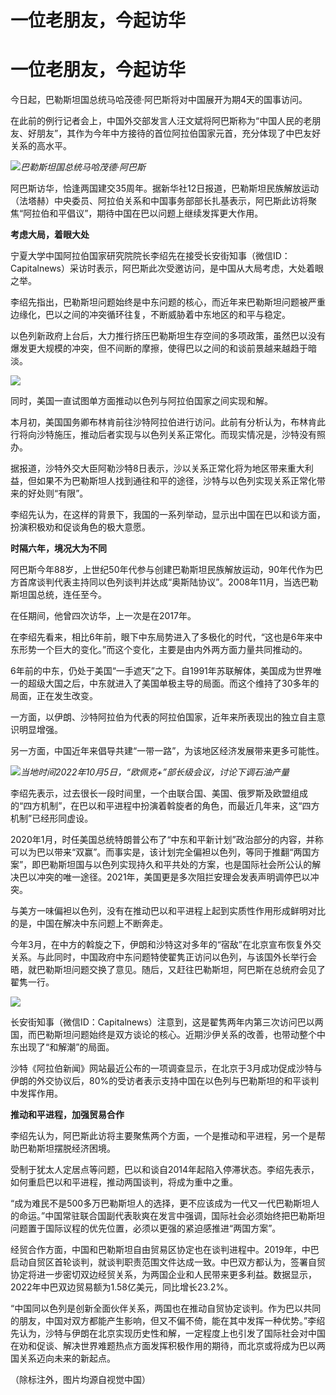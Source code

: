 # 一位老朋友，今起访华

# 一位老朋友，今起访华

今日起，巴勒斯坦国总统马哈茂德·阿巴斯将对中国展开为期4天的国事访问。

在此前的例行记者会上，中国外交部发言人汪文斌将阿巴斯称为“中国人民的老朋友、好朋友”，其作为今年中方接待的首位阿拉伯国家元首，充分体现了中巴友好关系的高水平。

![](https://inews.gtimg.com/om_bt/Owi_PB3HRh6jiaVb9RDHc7xFy3-RLNCbxAg90hiGWdSYUAA/1000)_巴勒斯坦国总统马哈茂德·阿巴斯_

阿巴斯访华，恰逢两国建交35周年。据新华社12日报道，巴勒斯坦民族解放运动（法塔赫）中央委员、阿拉伯关系和中国事务部部长扎基表示，阿巴斯此访将聚焦“阿拉伯和平倡议”，期待中国在巴以问题上继续发挥更大作用。

**考虑大局，着眼大处**

宁夏大学中国阿拉伯国家研究院院长李绍先在接受长安街知事（微信ID：Capitalnews）采访时表示，阿巴斯此次受邀访问，是中国从大局考虑，大处着眼之举。

李绍先指出，巴勒斯坦问题始终是中东问题的核心，而近年来巴勒斯坦问题被严重边缘化，巴以之间的冲突循环往复，不断威胁着中东地区的和平与稳定。

以色列新政府上台后，大力推行挤压巴勒斯坦生存空间的多项政策，虽然巴以没有爆发更大规模的冲突，但不间断的摩擦，使得巴以之间的和谈前景越来越趋于暗淡。

![](https://inews.gtimg.com/om_bt/OJ6FxtaQUJD91CgwuG5JxsmhLtTVUa1hSjg6-xZo83kDsAA/1000)

同时，美国一直试图单方面推动以色列与阿拉伯国家之间实现和解。

本月初，美国国务卿布林肯前往沙特阿拉伯进行访问。此前有分析认为，布林肯此行将向沙特施压，推动后者实现与以色列关系正常化。而现实情况是，沙特没有照办。

据报道，沙特外交大臣阿勒沙特8日表示，沙以关系正常化将为地区带来重大利益，但如果不为巴勒斯坦人找到通往和平的途径，沙特与以色列实现关系正常化带来的好处则“有限”。

李绍先认为，在这样的背景下，我国的一系列举动，显示出中国在巴以和谈方面，扮演积极劝和促谈角色的极大意愿。

**时隔六年，境况大为不同**

阿巴斯今年88岁，上世纪50年代参与创建巴勒斯坦民族解放运动，90年代作为巴方首席谈判代表主持同以色列谈判并达成“奥斯陆协议”。2008年11月，当选巴勒斯坦国总统，连任至今。

在任期间，他曾四次访华，上一次是在2017年。

在李绍先看来，相比6年前，眼下中东局势进入了多极化的时代，“这也是6年来中东形势一个巨大的变化。”而这个变化，主要是由内外两方面力量共同推动的。

6年前的中东，仍处于美国“一手遮天”之下。自1991年苏联解体，美国成为世界唯一的超级大国之后，中东就进入了美国单极主导的局面。而这个维持了30多年的局面，正在发生改变。

一方面，以伊朗、沙特阿拉伯为代表的阿拉伯国家，近年来所表现出的独立自主意识明显增强。

另一方面，中国近年来倡导共建“一带一路”，为该地区经济发展带来更多可能性。

![](https://inews.gtimg.com/om_bt/Ou9GgX0UpwC177ojknyQDi1SDoXeqjXfP9Q5IrOm3GqnQAA/1000)_当地时间2022年10月5日，“欧佩克+”部长级会议，讨论下调石油产量_

李绍先表示，过去很长一段时间里，一个由联合国、美国、俄罗斯及欧盟组成的“四方机制”，在巴以和平进程中扮演着斡旋者的角色，而最近几年来，这“四方机制”已经形同虚设。

2020年1月，时任美国总统特朗普公布了“中东和平新计划”政治部分的内容，并称可以为巴以带来“双赢”。而事实是，该计划完全偏袒以色列，等同于推翻“两国方案”，即巴勒斯坦国与以色列实现持久和平共处的方案，也是国际社会所公认的解决巴以冲突的唯一途径。2021年，美国更是多次阻拦安理会发表声明调停巴以冲突。

与美方一味偏袒以色列，没有在推动巴以和平进程上起到实质性作用形成鲜明对比的是，中国在解决中东问题上不断奔走。

今年3月，在中方的斡旋之下，伊朗和沙特这对多年的“宿敌”在北京宣布恢复外交关系。与此同时，中国政府中东问题特使翟隽正访问以色列，与该国外长举行会晤，就巴勒斯坦问题交换了意见。随后，又赶往巴勒斯坦，阿巴斯在总统府会见了翟隽一行。

![](https://inews.gtimg.com/om_bt/OLYMTodYayb0y6WDAHOCqsHhPnsE7e6wnHEqdGyuZ2n8MAA/1000)

长安街知事（微信ID：Capitalnews）注意到，这是翟隽两年内第三次访问巴以两国，而巴勒斯坦问题始终是双方谈论的核心。近期沙伊关系的改善，也带动整个中东出现了“和解潮”的局面。

沙特《阿拉伯新闻》网站最近公布的一项调查显示，在北京于3月成功促成沙特与伊朗的外交协议后，80%的受访者表示支持中国在以色列与巴勒斯坦的和平谈判中发挥作用。

**推动和平进程，加强贸易合作**

李绍先认为，阿巴斯此访将主要聚焦两个方面，一个是推动和平进程，另一个是帮助巴勒斯坦摆脱经济困境。

受制于犹太人定居点等问题，巴以和谈自2014年起陷入停滞状态。李绍先表示，如何重启巴以和平进程，推动两国谈判，将成为重中之重。

“成为难民不是500多万巴勒斯坦人的选择，更不应该成为一代又一代巴勒斯坦人的命运。”中国常驻联合国副代表耿爽在发言中强调，国际社会必须始终把巴勒斯坦问题置于国际议程的优先位置，必须以更强的紧迫感推进“两国方案”。

经贸合作方面，中国和巴勒斯坦自由贸易区协定也在谈判进程中。2019年，中巴启动自贸区首轮谈判，就谈判职责范围文件达成一致。中巴双方都认为，签署自贸协定将进一步密切双边经贸关系，为两国企业和人民带来更多利益。数据显示，2022年中巴双边贸易额为1.58亿美元，同比增长23.2%。

“中国同以色列是创新全面伙伴关系，两国也在推动自贸协定谈判。作为巴以共同的朋友，中国对双方都能产生影响，但又不偏不倚，能在其中发挥一种优势。”李绍先认为，沙特与伊朗在北京实现历史性和解，一定程度上也引发了国际社会对中国在劝和促谈、解决世界难题热点方面发挥积极作用的期待，而北京或将成为巴以两国关系迈向未来的新起点。

（除标注外，图片均源自视觉中国）

